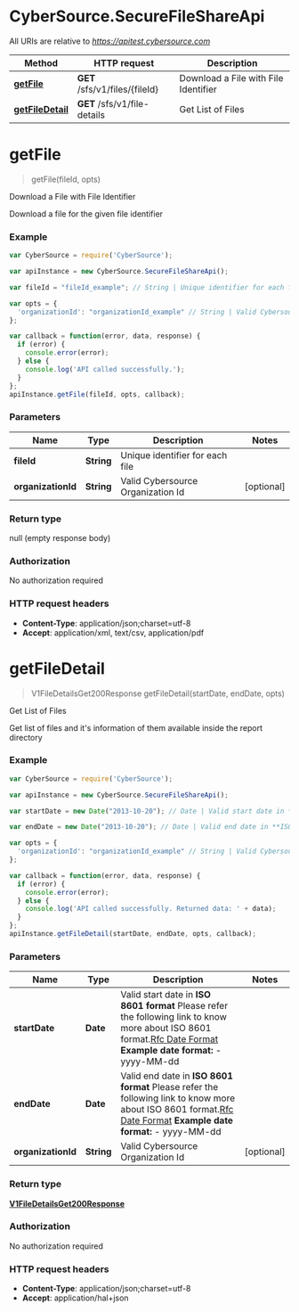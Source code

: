 # CyberSource.SecureFileShareApi

All URIs are relative to *https://apitest.cybersource.com*

Method | HTTP request | Description
------------- | ------------- | -------------
[**getFile**](SecureFileShareApi.md#getFile) | **GET** /sfs/v1/files/{fileId} | Download a File with File Identifier
[**getFileDetail**](SecureFileShareApi.md#getFileDetail) | **GET** /sfs/v1/file-details | Get List of Files


<a name="getFile"></a>
# **getFile**
> getFile(fileId, opts)

Download a File with File Identifier

Download a file for the given file identifier

### Example
```javascript
var CyberSource = require('CyberSource');

var apiInstance = new CyberSource.SecureFileShareApi();

var fileId = "fileId_example"; // String | Unique identifier for each file

var opts = { 
  'organizationId': "organizationId_example" // String | Valid Cybersource Organization Id
};

var callback = function(error, data, response) {
  if (error) {
    console.error(error);
  } else {
    console.log('API called successfully.');
  }
};
apiInstance.getFile(fileId, opts, callback);
```

### Parameters

Name | Type | Description  | Notes
------------- | ------------- | ------------- | -------------
 **fileId** | **String**| Unique identifier for each file | 
 **organizationId** | **String**| Valid Cybersource Organization Id | [optional] 

### Return type

null (empty response body)

### Authorization

No authorization required

### HTTP request headers

 - **Content-Type**: application/json;charset=utf-8
 - **Accept**: application/xml, text/csv, application/pdf

<a name="getFileDetail"></a>
# **getFileDetail**
> V1FileDetailsGet200Response getFileDetail(startDate, endDate, opts)

Get List of Files

Get list of files and it&#39;s information of them available inside the report directory

### Example
```javascript
var CyberSource = require('CyberSource');

var apiInstance = new CyberSource.SecureFileShareApi();

var startDate = new Date("2013-10-20"); // Date | Valid start date in **ISO 8601 format** Please refer the following link to know more about ISO 8601 format.[Rfc Date Format](https://xml2rfc.tools.ietf.org/public/rfc/html/rfc3339.html#anchor14)   **Example date format:**   - yyyy-MM-dd 

var endDate = new Date("2013-10-20"); // Date | Valid end date in **ISO 8601 format** Please refer the following link to know more about ISO 8601 format.[Rfc Date Format](https://xml2rfc.tools.ietf.org/public/rfc/html/rfc3339.html#anchor14)   **Example date format:**   - yyyy-MM-dd 

var opts = { 
  'organizationId': "organizationId_example" // String | Valid Cybersource Organization Id
};

var callback = function(error, data, response) {
  if (error) {
    console.error(error);
  } else {
    console.log('API called successfully. Returned data: ' + data);
  }
};
apiInstance.getFileDetail(startDate, endDate, opts, callback);
```

### Parameters

Name | Type | Description  | Notes
------------- | ------------- | ------------- | -------------
 **startDate** | **Date**| Valid start date in **ISO 8601 format** Please refer the following link to know more about ISO 8601 format.[Rfc Date Format](https://xml2rfc.tools.ietf.org/public/rfc/html/rfc3339.html#anchor14)   **Example date format:**   - yyyy-MM-dd  | 
 **endDate** | **Date**| Valid end date in **ISO 8601 format** Please refer the following link to know more about ISO 8601 format.[Rfc Date Format](https://xml2rfc.tools.ietf.org/public/rfc/html/rfc3339.html#anchor14)   **Example date format:**   - yyyy-MM-dd  | 
 **organizationId** | **String**| Valid Cybersource Organization Id | [optional] 

### Return type

[**V1FileDetailsGet200Response**](V1FileDetailsGet200Response.md)

### Authorization

No authorization required

### HTTP request headers

 - **Content-Type**: application/json;charset=utf-8
 - **Accept**: application/hal+json

